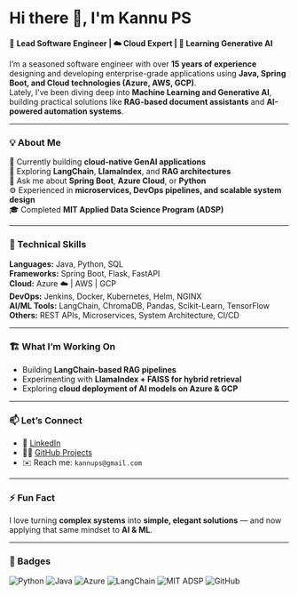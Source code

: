 # Hi there 👋, I'm Kannu PS

🚀 **Lead Software Engineer | ☁️ Cloud Expert | 🤖 Learning Generative AI**

I’m a seasoned software engineer with over **15 years of experience** designing and developing enterprise-grade applications using **Java, Spring Boot, and Cloud technologies (Azure, AWS, GCP)**.  
Lately, I’ve been diving deep into **Machine Learning and Generative AI**, building practical solutions like **RAG-based document assistants** and **AI-powered automation systems**.

---

### 💡 About Me
🔭 Currently building **cloud-native GenAI applications**  
🌱 Exploring **LangChain**, **LlamaIndex**, and **RAG architectures**  
💬 Ask me about **Spring Boot**, **Azure Cloud**, or **Python**  
⚙️ Experienced in **microservices, DevOps pipelines, and scalable system design**  
🎓 Completed **MIT Applied Data Science Program (ADSP)**  

---

### 🧠 Technical Skills
**Languages:** Java, Python, SQL  
**Frameworks:** Spring Boot, Flask, FastAPI  
**Cloud:** Azure ☁️ | AWS | GCP  
**DevOps:** Jenkins, Docker, Kubernetes, Helm, NGINX  
**AI/ML Tools:** LangChain, ChromaDB, Pandas, Scikit-Learn, TensorFlow  
**Others:** REST APIs, Microservices, System Architecture, CI/CD  

---

### 🏗️ What I’m Working On
- Building **LangChain-based RAG pipelines**
- Experimenting with **LlamaIndex + FAISS for hybrid retrieval**
- Exploring **cloud deployment of AI models on Azure & GCP**

---

### 📫 Let’s Connect
- 💼 [LinkedIn](https://www.linkedin.com/in/kannups)
- 🧑‍💻 [GitHub Projects](https://github.com/kannups)
- ✉️ Reach me: `kannups@gmail.com`

---

### ⚡ Fun Fact
I love turning **complex systems** into **simple, elegant solutions** — and now applying that same mindset to **AI & ML**.

---

### 🧿 Badges
![Python](https://img.shields.io/badge/Python-3776AB?style=for-the-badge&logo=python&logoColor=white)
![Java](https://img.shields.io/badge/Java-ED8B00?style=for-the-badge&logo=openjdk&logoColor=white)
![Azure](https://img.shields.io/badge/Azure-0089D6?style=for-the-badge&logo=microsoftazure&logoColor=white)
![LangChain](https://img.shields.io/badge/LangChain-12100E?style=for-the-badge&logo=chainlink&logoColor=white)
![MIT ADSP](https://img.shields.io/badge/MIT-Data%20Science-red?style=for-the-badge)
![GitHub](https://img.shields.io/badge/GitHub-181717?style=for-the-badge&logo=github)
